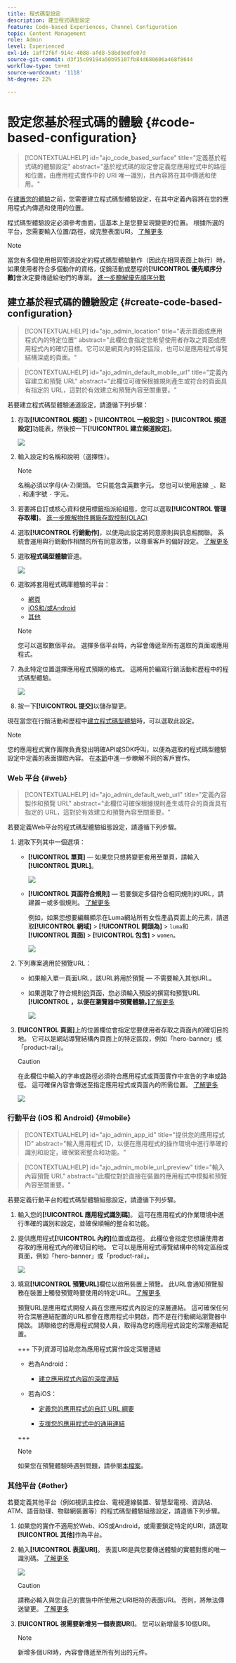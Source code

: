 ```yaml
---
title: 程式碼型設定
description: 建立程式碼型設定
feature: Code-based Experiences, Channel Configuration
topic: Content Management
role: Admin
level: Experienced
exl-id: 1aff2f6f-914c-4088-afd8-58bd9edfe07d
source-git-commit: d3f15c09194a50b95107fb84d680606a468f8644
workflow-type: tm+mt
source-wordcount: '1118'
ht-degree: 22%

---
```


# 設定您基於程式碼的體驗 {#code-based-configuration}

>[!CONTEXTUALHELP]
>id="ajo_code_based_surface"
>title="定義基於程式碼的體驗設定"
>abstract="基於程式碼的設定會定義您應用程式中的路徑和位置，由應用程式實作中的 URI 唯一識別，且內容將在其中傳遞和使用。"

在[建置您的體驗](create-code-based.md)之前，您需要建立程式碼型體驗設定，在其中定義內容將在您的應用程式內傳遞和使用的位置。

程式碼型體驗設定必須參考曲面，這基本上是您要呈現變更的位置。 根據所選的平台，您需要輸入位置/路徑，或完整表面URI。 [了解更多](code-based-surface.md)

>[!NOTE]
>
>當您有多個使用相同管道設定的程式碼型體驗動作（因此在相同表面上執行）時，如果使用者符合多個動作的資格，促銷活動或歷程的&#x200B;**[!UICONTROL 優先順序分數]**&#x200B;會決定要傳遞給他們的專案。 [進一步瞭解優先順序分數](../conflict-prioritization/priority-scores.md)

## 建立基於程式碼的體驗設定 {#create-code-based-configuration}

>[!CONTEXTUALHELP]
>id="ajo_admin_location"
>title="表示頁面或應用程式內的特定位置"
>abstract="此欄位會指定您希望使用者存取之頁面或應用程式內的確切目標。它可以是網頁內的特定區段，也可以是應用程式導覽結構深處的頁面。"

>[!CONTEXTUALHELP]
>id="ajo_admin_default_mobile_url"
>title="定義內容建立和預覽 URL"
>abstract="此欄位可確保根據規則產生或符合的頁面具有指定的 URL，這對於有效建立和預覽內容至關重要。"

若要建立程式碼型體驗通道設定，請遵循下列步驟：

1. 存取&#x200B;**[!UICONTROL 頻道]** > **[!UICONTROL 一般設定]** > **[!UICONTROL 頻道設定]**&#x200B;功能表，然後按一下&#x200B;**[!UICONTROL 建立頻道設定]**。

   ![](assets/code_config_1.png)

1. 輸入設定的名稱和說明（選擇性）。

   >[!NOTE]
   >
   > 名稱必須以字母(A-Z)開頭。 它只能包含英數字元。 您也可以使用底線 `_`、點 `.` 和連字號 `-` 字元。

1. 若要將自訂或核心資料使用標籤指派給組態，您可以選取&#x200B;**[!UICONTROL 管理存取權]**。 [進一步瞭解物件層級存取控制(OLAC)](../administration/object-based-access.md)

1. 選取&#x200B;**[!UICONTROL 行銷動作]**，以使用此設定將同意原則與訊息相關聯。 系統會運用與行銷動作相關的所有同意政策，以尊重客戶的偏好設定。 [了解更多](../action/consent.md#surface-marketing-actions)

1. 選取&#x200B;**程式碼型體驗**&#x200B;管道。

   ![](assets/code_config_2.png)

1. 選取將套用程式碼庫體驗的平台：

   * [網頁](#web)
   * [iOS和/或Android](#mobile)
   * [其他](#other)

   >[!NOTE]
   >
   >您可以選取數個平台。 選擇多個平台時，內容會傳遞至所有選取的頁面或應用程式。

1. 為此特定位置選擇應用程式預期的格式。 這將用於編寫行銷活動和歷程中的程式碼型體驗。

   ![](assets/code_config_4.png)

1. 按一下&#x200B;**[!UICONTROL 提交]**&#x200B;以儲存變更。

現在當您在行銷活動和歷程中[建立程式碼型體驗](create-code-based.md)時，可以選取此設定。

>[!NOTE]
>
>您的應用程式實作團隊負責發出明確API或SDK呼叫，以便為選取的程式碼型體驗設定中定義的表面擷取內容。 在[本節](code-based-implementation-samples.md)中進一步瞭解不同的客戶實作。

### Web 平台 {#web}

>[!CONTEXTUALHELP]
>id="ajo_admin_default_web_url"
>title="定義內容製作和預覽 URL"
>abstract="此欄位可確保根據規則產生或符合的頁面具有指定的 URL，這對於有效建立和預覽內容至關重要。"

若要定義Web平台的程式碼型體驗組態設定，請遵循下列步驟。

1. 選取下列其中一個選項：

   * **[!UICONTROL 單頁]** — 如果您只想將變更套用至單頁，請輸入&#x200B;**[!UICONTROL 頁URL]**。

     ![](assets/code_config_single_page.png)

   * **[!UICONTROL 頁面符合規則]** — 若要鎖定多個符合相同規則的URL，請建置一或多個規則。 [了解更多](../web/web-configuration.md#web-page-matching-rule)

     <!--This could be used to apply changes universally across a website, such as updating a hero banner across all pages or adding a top image to display on every product page.-->

     例如，如果您想要編輯顯示在Luma網站所有女性產品頁面上的元素，請選取&#x200B;**[!UICONTROL 網域]** > **[!UICONTROL 開頭為]** > `luma`和&#x200B;**[!UICONTROL 頁面]** > **[!UICONTROL 包含]** > `women`。

     ![](assets/code_config_matching_rules.png)

1. 下列專案適用於預覽URL：

   * 如果輸入單一頁面URL，該URL將用於預覽 — 不需要輸入其他URL。
   * 如果選取了符合規則[的](../web/web-configuration.md#web-page-matching-rule)頁面，您必須輸入預設的撰寫和預覽URL **[!UICONTROL ，以便在瀏覽器中預覽體驗。]**&#x200B;[了解更多](test-code-based.md#preview-on-device)

     ![](assets/code_config_matching_rules_preview.png)

1. **[!UICONTROL 頁面]**&#x200B;上的位置欄位會指定您要使用者存取之頁面內的確切目的地。 它可以是網站導覽結構內頁面上的特定區段，例如「hero-banner」或「product-rail」。

   >[!CAUTION]
   >
   >在此欄位中輸入的字串或路徑必須符合應用程式或頁面實作中宣告的字串或路徑。 這可確保內容會傳送至指定應用程式或頁面內的所需位置。 [了解更多](code-based-surface.md#uri-composition)

   ![](assets/code_config_location_on_page.png)

### 行動平台 (iOS 和 Android) {#mobile}

>[!CONTEXTUALHELP]
>id="ajo_admin_app_id"
>title="提供您的應用程式 ID"
>abstract="輸入應用程式 ID，以便在應用程式的操作環境中進行準確的識別和設定，確保緊密整合和功能。"

>[!CONTEXTUALHELP]
>id="ajo_admin_mobile_url_preview"
>title="輸入內容預覽 URL"
>abstract="此欄位對於直接在裝置的應用程式中模擬和預覽內容至關重要。"

若要定義行動平台的程式碼型體驗組態設定，請遵循下列步驟。

1. 輸入您的&#x200B;**[!UICONTROL 應用程式識別碼]**。 這可在應用程式的作業環境中進行準確的識別和設定，並確保順暢的整合和功能。

1. 提供應用程式&#x200B;**[!UICONTROL 內的]**&#x200B;位置或路徑。 此欄位會指定您想讓使用者存取的應用程式內的確切目的地。 它可以是應用程式導覽結構中的特定區段或頁面，例如「hero-banner」或「product-rail」。

   ![](assets/code_config_3.png)

1. 填寫&#x200B;**[!UICONTROL 預覽URL]**&#x200B;欄位以啟用裝置上預覽。 此URL會通知預覽服務在裝置上觸發預覽時要使用的特定URL。 [了解更多](test-code-based.md#preview-on-device)

   預覽URL是應用程式開發人員在您應用程式內設定的深層連結。 這可確保任何符合深層連結配置的URL都會在應用程式中開啟，而不是在行動網站瀏覽器中開啟。 請聯絡您的應用程式開發人員，取得為您的應用程式設定的深層連結配置。

   +++  下列資源可協助您為應用程式實作設定深層連結

   * 若為Android：

      * [建立應用程式內容的深度連結](https://developer.android.com/training/app-links/deep-linking)

   * 若為iOS：

      * [定義您的應用程式的自訂 URL 綱要](https://developer.apple.com/documentation/xcode/defining-a-custom-url-scheme-for-your-app)

      * [支援您的應用程式中的通用連結](https://developer.apple.com/documentation/xcode/supporting-universal-links-in-your-app)

   +++

   >[!NOTE]
   >
   >如果您在預覽體驗時遇到問題，請參閱[本檔案](https://experienceleague.adobe.com/zh-hant/docs/experience-platform/assurance/troubleshooting#app-does-not-open-link)。

### 其他平台 {#other}

若要定義其他平台（例如視訊主控台、電視連線裝置、智慧型電視、資訊站、ATM、語音助理、物聯網裝置等）的程式碼型體驗組態設定，請遵循下列步驟。

1. 如果您的實作不適用於Web、iOS或Android，或需要鎖定特定的URI，請選取&#x200B;**[!UICONTROL 其他]**&#x200B;作為平台。

1. 輸入&#x200B;**[!UICONTROL 表面URI]**。 表面URI是與您要傳送體驗的實體對應的唯一識別碼。 [了解更多](code-based-surface.md#surface-uri)

   ![](assets/code_config_5.png)

   >[!CAUTION]
   >
   >請務必輸入與您自己的實施中所使用之URI相符的表面URI。 否則，將無法傳送變更。 [了解更多](code-based-surface.md#uri-composition)

1. **[!UICONTROL 視需要新增另一個表面URI]**。 您可以新增最多10個URI。

   >[!NOTE]
   >
   >新增多個URI時，內容會傳遞至所有列出的元件。
